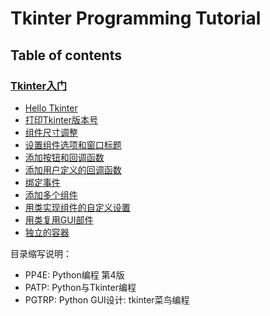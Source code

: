 #  Tkinter Programming Tutorial

## Table of contents

### [Tkinter入门](getting_started)
- [Hello Tkinter](getting_started/hello)
- [打印Tkinter版本号](getting_started/version)
- [组件尺寸调整](getting_started/widget_resizing)
- [设置组件选项和窗口标题](getting_started/widget_options_and_window_titles)
- [添加按钮和回调函数](getting_started/buttons_and_callbacks)
- [添加用户定义的回调函数](getting_started/user_defined_callback_handlers)
- [绑定事件](getting_started/binding_events)
- [添加多个组件](getting_started/adding_multiple_widgets)
- [用类实现组件的自定义设置](getting_started/customizing_widgets_with_classes)
- [用类复用GUI部件](getting_started/reusable_gui_components_with_classes)
- [独立的容器](getting_started/standalone_container_classes)

目录缩写说明：
- PP4E: Python编程 第4版
- PATP: Python与Tkinter编程
- PGTRP: Python GUI设计: tkinter菜鸟编程

